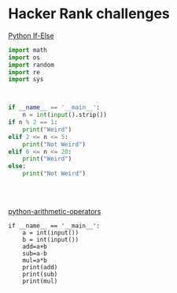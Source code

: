 # Hacker Rank challenges



[Python If-Else](https://www.hackerrank.com/challenges/py-if-else/problem)


```python
import math
import os
import random
import re
import sys



if __name__ == '__main__':
    n = int(input().strip())
if n % 2 == 1:
    print("Weird")
elif 2 <= n <= 5:
    print("Not Weird")
elif 6 <= n <= 20:
    print("Weird")
else:
    print("Not Weird")
    
```

<br /> 


[python-arithmetic-operators](https://www.hackerrank.com/challenges/python-arithmetic-operators/problem)


```
if __name__ == '__main__':
    a = int(input())
    b = int(input())
    add=a+b
    sub=a-b
    mul=a*b
    print(add)
    print(sub)
    print(mul)
    
```
